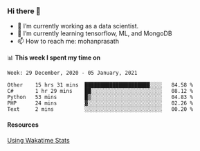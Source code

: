 ### Hi there 👋

- 🔭 I’m currently working as a data scientist.
- 🌱 I’m currently learning tensorflow, ML, and MongoDB
- 📫 How to reach me: mohanprasath

📊 **This week I spent my time on**
<!--START_SECTION:waka-->
```text
Week: 29 December, 2020 - 05 January, 2021

Other    15 hrs 31 mins  █████████████████████░░░░   84.58 % 
C#       1 hr 29 mins    ██░░░░░░░░░░░░░░░░░░░░░░░   08.12 % 
Python   53 mins         █▒░░░░░░░░░░░░░░░░░░░░░░░   04.83 % 
PHP      24 mins         ▓░░░░░░░░░░░░░░░░░░░░░░░░   02.26 % 
Text     2 mins          ░░░░░░░░░░░░░░░░░░░░░░░░░   00.20 % 
```
<!--END_SECTION:waka-->

#### Resources
[Using Wakatime Stats](https://github.com/marketplace/actions/waka-readme)

